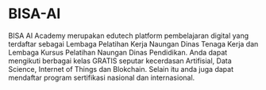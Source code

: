 # BISA-AI

BISA AI Academy merupakan edutech platform pembelajaran digital yang terdaftar sebagai Lembaga Pelatihan Kerja Naungan Dinas Tenaga Kerja dan Lembaga Kursus Pelatihan Naungan Dinas Pendidikan. Anda dapat mengikuti berbagai kelas GRATIS seputar kecerdasan Artifisial, Data Science, Internet of Things dan Blokchain. Selain itu anda juga dapat mendaftar program sertifikasi nasional dan internasional.
